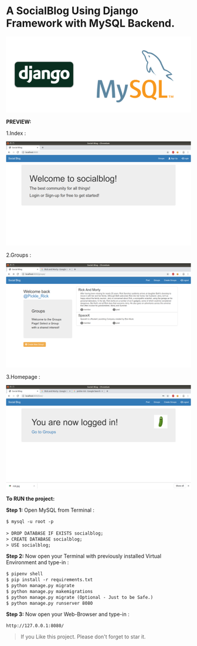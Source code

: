 # A SocialBlog Using Django Framework with MySQL Backend.


![Alt text](preview/Dj-MySQL.png?raw=true " ")


__PREVIEW:__

1.Index :

![Alt text](preview/1.Index.png?raw=true "Index")


2.Groups :

![Alt text](preview/2.Groups.png?raw=true "Groups")


3.Homepage :

![Alt text](preview/3.Homepage.png?raw=true "Homepage")



__To RUN the project:__

__Step 1:__ Open MySQL from Terminal :

```
$ mysql -u root -p

> DROP DATABASE IF EXISTS socialblog;
> CREATE DATABASE socialblog;
> USE socialblog;

```

__Step 2:__  Now open your Terminal with previously installed Virtual Environment and type-in :

```
$ pipenv shell
$ pip install -r requirements.txt
$ python manage.py migrate
$ python manage.py makemigrations
$ python manage.py migrate (Optional - Just to be Safe.)
$ python manage.py runserver 8080
```

__Step 3:__  Now open your Web-Browser and type-in :

```
http://127.0.0.1:8080/
```


> If you Like this project. Please don't forget to star it.
